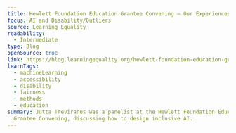 ```yaml
---
title: Hewlett Foundation Education Grantee Convening — Our Experiences and Learnings
focus: AI and Disability/Outliers
source: Learning Equality
readability:
  - Intermediate
type: Blog
openSource: true
link: https://blog.learningequality.org/hewlett-foundation-education-grantee-convening-our-experiences-and-learnings-94a5a125a3f6
learnTags:
  - machineLearning
  - accessibility
  - disability
  - fairness
  - methods
  - education
summary: Jutta Treviranus was a panelist at the Hewlett Foundation Education
  Grantee Convening, discussing how to design inclusive AI.
---
```

